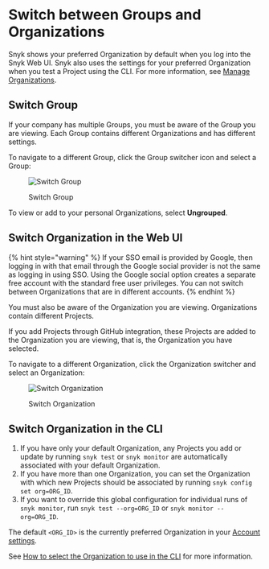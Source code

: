 # Switch between Groups and Organizations

Snyk shows your preferred Organization by default when you log into the Snyk Web UI. Snyk also uses the settings for your preferred Organization when you test a Project using the CLI. For more information, see [Manage Organizations](organizations/create-and-delete-organizations.md).

## Switch Group

If your company has multiple Groups, you must be aware of the Group you are viewing. Each Group contains different Organizations and has different settings.

To navigate to a different Group, click the Group switcher icon and select a Group:

<div align="left"><figure><img src="../../.gitbook/assets/Screenshot 2023-04-25 at 10.06.46.png" alt="Switch Group"><figcaption><p>Switch Group</p></figcaption></figure></div>

To view or add to your personal Organizations, select **Ungrouped**.

## Switch Organization in the Web UI

{% hint style="warning" %}
If your SSO email is provided by Google, then logging in with that email through the Google social provider is not the same as logging in using SSO. Using the Google social option creates a separate free account with the standard free user privileges. You can not switch between Organizations that are in different accounts.
{% endhint %}

You must also be aware of the Organization you are viewing. Organizations contain different Projects.

If you add Projects through GitHub integration, these Projects are added to the Organization you are viewing, that is, the Organization you have selected.

To navigate to a different Organization, click the Organization switcher and select an Organization:

<div align="left"><figure><img src="../../.gitbook/assets/Screenshot 2023-03-13 at 10.31.14.png" alt="Switch Organization"><figcaption><p>Switch Organization</p></figcaption></figure></div>

## **Switch Organization in the CLI**

1. If you have only your default Organization, any Projects you add or update by running `snyk test` or `snyk monitor` are automatically associated with your default Organization.
2. If you have more than one Organization, you can set the Organization with which new Projects should be associated by running `snyk config set org=ORG_ID`.
3. If you want to override this global configuration for individual runs of `snyk monitor`, run `snyk test --org=ORG_ID` or `snyk monitor --org=ORG_ID`.

The default `<ORG_ID>` is the currently preferred Organization in your [Account settings](https://app.snyk.io/account).

See [How to select the Organization to use in the CLI](../../developer-tools/snyk-cli/scan-and-maintain-projects-using-the-cli/how-to-select-the-organization-to-use-in-the-cli.md) for more information.
